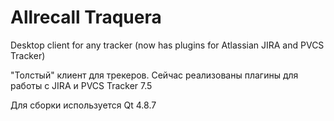 # Allrecall Traquera

Desktop client for any tracker (now has plugins for Atlassian JIRA and PVCS Tracker)

"Толстый" клиент для трекеров. Сейчас реализованы плагины для работы с JIRA и PVCS Tracker 7.5

Для сборки используется Qt 4.8.7

